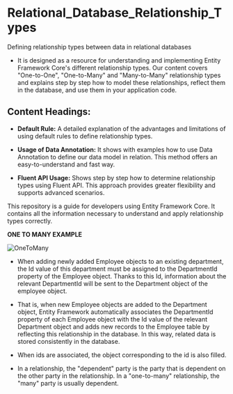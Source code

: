 # Relational_Database_Relationship_Types
 Defining relationship types between data in relational databases
 
- It is designed as a resource for understanding and implementing Entity Framework Core's different relationship types. Our content covers "One-to-One", "One-to-Many" and "Many-to-Many" relationship types and explains step by step how to model these relationships, reflect them in the database, and use them in your application code.

## Content Headings:

* <b>Default Rule:</b> A detailed explanation of the advantages and limitations of using default rules to define relationship types.

* <b>Usage of Data Annotation:</b> It shows with examples how to use Data Annotation to define our data model in relation. This method offers an easy-to-understand and fast way.

* <b>Fluent API Usage:</b> Shows step by step how to determine relationship types using Fluent API. This approach provides greater flexibility and supports advanced scenarios.

This repository is a guide for developers using Entity Framework Core. It contains all the information necessary to understand and apply relationship types correctly.

<b> ONE TO MANY EXAMPLE </b>

![OneToMany](https://github.com/sercan96/Relational_Database_Relationship_Types/assets/38535473/d6c82383-de87-4f80-9bc9-6de2c9118e5c) 

* When adding newly added Employee objects to an existing department, the Id value of this department must be assigned to the DepartmentId property of the Employee object. Thanks to this Id, information about the relevant DepartmentId will be sent to the Department object of the employee object.
  
* That is, when new Employee objects are added to the Department object, Entity Framework automatically associates the DepartmentId property of each Employee object with the Id value of the relevant Department object and adds new records to the Employee table by reflecting this relationship in the database. In this way, related data is stored consistently in the database.
 
* When ids are associated, the object corresponding to the id is also filled.
  
* In a relationship, the "dependent" party is the party that is dependent on the other party in the relationship. In a "one-to-many" relationship, the "many" party is usually dependent.
